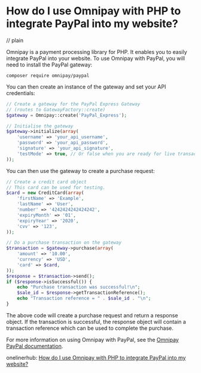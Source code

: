 # How do I use Omnipay with PHP to integrate PayPal into my website?
// plain

Omnipay is a payment processing library for PHP. It enables you to easily integrate PayPal into your website. To use Omnipay with PayPal, you will need to install the PayPal gateway:

```
composer require omnipay/paypal
```

You can then create an instance of the gateway and set your API credentials:

```php
// Create a gateway for the PayPal Express Gateway
// (routes to GatewayFactory::create)
$gateway = Omnipay::create('PayPal_Express');

// Initialise the gateway
$gateway->initialize(array(
    'username' => 'your_api_username',
    'password' => 'your_api_password',
    'signature' => 'your_api_signature',
    'testMode' => true, // Or false when you are ready for live transactions
));
```

You can then use the gateway to create a purchase request:

```php
// Create a credit card object
// This card can be used for testing.
$card = new CreditCard(array(
    'firstName' => 'Example',
    'lastName' => 'User',
    'number' => '4242424242424242',
    'expiryMonth' => '01',
    'expiryYear' => '2020',
    'cvv' => '123',
));

// Do a purchase transaction on the gateway
$transaction = $gateway->purchase(array(
    'amount' => '10.00',
    'currency' => 'USD',
    'card' => $card,
));
$response = $transaction->send();
if ($response->isSuccessful()) {
    echo "Purchase transaction was successful!\n";
    $sale_id = $response->getTransactionReference();
    echo "Transaction reference = " . $sale_id . "\n";
}
```

The above code will create a purchase request and return a response object. If the transaction is successful, the response object will contain a transaction reference which can be used to complete the purchase.

For more information on using Omnipay with PayPal, see the [Omnipay PayPal documentation](https://github.com/thephpleague/omnipay-paypal).

onelinerhub: [How do I use Omnipay with PHP to integrate PayPal into my website?](https://onelinerhub.com/php-omnipay/how-do-i-use-omnipay-with-php-to-integrate-paypal-into-my-website)